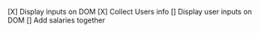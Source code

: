 [X] Display inputs on DOM
[X] Collect Users info
[] Display user inputs on DOM
[] Add salaries together
